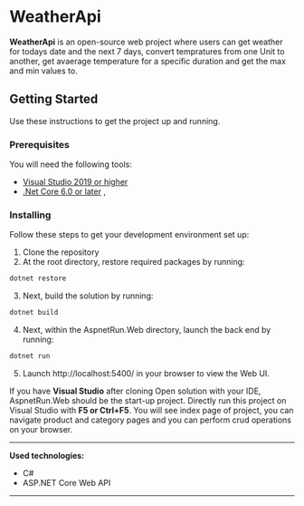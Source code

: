 # WeatherApi
**WeatherApi** is an open-source web project where users can get weather for todays date and the next 7 days, convert tempratures from one 
Unit to another, get avaerage temperature for a specific duration and get the max and min values to.




## Getting Started
Use these instructions to get the project up and running.

### Prerequisites
You will need the following tools:

* [Visual Studio 2019 or higher](https://visualstudio.microsoft.com/downloads/)
* [.Net Core 6.0 or later](https://dotnet.microsoft.com/download/dotnet-core/2.2)
,

### Installing
Follow these steps to get your development environment set up:
1. Clone the repository
2. At the root directory, restore required packages by running:
```csharp
dotnet restore
```
3. Next, build the solution by running:
```csharp
dotnet build
```
4. Next, within the AspnetRun.Web directory, launch the back end by running:
```csharp
dotnet run
```
5. Launch http://localhost:5400/ in your browser to view the Web UI.

If you have **Visual Studio** after cloning Open solution with your IDE, AspnetRun.Web should be the start-up project. Directly run this project on Visual Studio with **F5 or Ctrl+F5**. You will see index page of project, you can navigate product and category pages and you can perform crud operations on your browser.


***

**Used technologies:**
* C#
* ASP.NET Core Web API


***